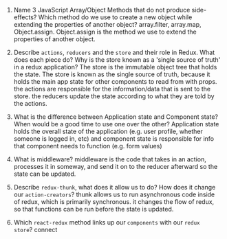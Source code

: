 1.  Name 3 JavaScript Array/Object Methods that do not produce side-effects? Which method do we use to create a new object while extending the properties of another object?
array.filter, array.map, Object.assign.   Object.assign is the method we use to extend the properties of another object.
1.  Describe `actions`, `reducers` and the `store` and their role in Redux. What does each piece do? Why is the store known as a 'single source of truth' in a redux application?
The store is the immutable object tree that holds the state. The store is known as the single source of truth, because it holds the main app state for other components to read from with props.
the actions are responsible for the information/data that is sent to the store.
the reducers update the state according to what they are told by the actions.

1.  What is the difference between Application state and Component state? When would be a good time to use one over the other?
    Application state holds the overall state of the application (e.g. user profile, whether someone is logged in, etc) and component state is responsible for info that component needs to function (e.g. form values)
1.  What is middleware?
middleware is the code that takes in an action, processes it in someway, and send it on to the reducer afterward so the state can be updated.
1.  Describe `redux-thunk`, what does it allow us to do? How does it change our `action-creators`?
 thunk allows us to run asynchronous code inside of redux, which is primarily synchronous. it changes the flow of redux, so that functions can be run before the state is updated.
1.  Which `react-redux` method links up our `components` with our `redux store`?
     connect
